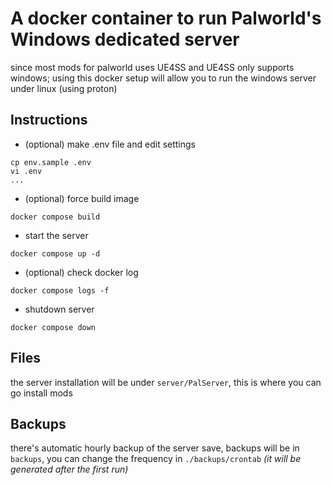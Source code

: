 # A docker container to run Palworld's Windows dedicated server

since most mods for palworld uses UE4SS and UE4SS only supports windows; using this docker setup will allow you to run the windows server under linux (using proton)

## Instructions
- (optional) make .env file and edit settings
```
cp env.sample .env
vi .env
...
```

- (optional) force build image
```
docker compose build
```

- start the server
```
docker compose up -d
```

- (optional) check docker log
```
docker compose logs -f
```

- shutdown server
```
docker compose down
```


## Files
the server installation will be under `server/PalServer`, this is where you can go install mods

## Backups
there's automatic hourly backup of the server save, backups will be in `backups`, you can change the frequency in `./backups/crontab` *(it will be generated after the first run)*

